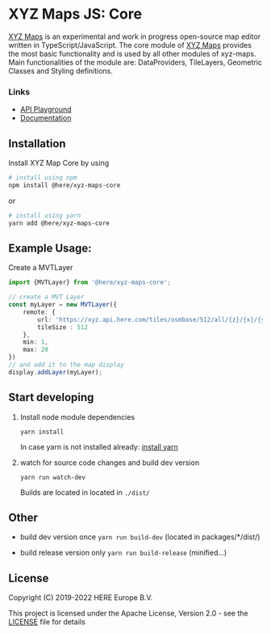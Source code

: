 # XYZ Maps JS: Core

[XYZ Maps](https://github.com/heremaps/xyz-maps) is an experimental and work in progress open-source map editor written in TypeScript/JavaScript.
The core module of [XYZ Maps](https://github.com/heremaps/xyz-maps) provides the most basic functionality and is used by all other modules of xyz-maps.
Main functionalities of the module are: DataProviders, TileLayers, Geometric Classes and Styling definitions.

### Links
* [API Playground](https://heremaps.github.io/xyz-maps/playground/#Display-Pitch_and_Rotate_Map)
* [Documentation](https://heremaps.github.io/xyz-maps/docs/)

## Installation
Install XYZ Map Core by using
```sh
# install using npm
npm install @here/xyz-maps-core
```
or
```sh
# install using yarn
yarn add @here/xyz-maps-core
```

## Example Usage:
Create a MVTLayer
```ts
import {MVTLayer} from '@here/xyz-maps-core';

// create a MVT Layer
const myLayer = new MVTLayer({
    remote: {
        url: 'https://xyz.api.here.com/tiles/osmbase/512/all/{z}/{x}/{y}.mvt?access_token=' + YOUR_ACCESS_TOKEN
        tileSize : 512
    },
    min: 1,
    max: 20
})
// and add it to the map display
display.addLayer(myLayer);
```

## Start developing

1. Install node module dependencies
    ```
    yarn install
    ```
    In case yarn is not installed already: [install yarn](https://yarnpkg.com/en/docs/install)

2. watch for source code changes and build dev version
    ```
    yarn run watch-dev
    ```
    Builds are located in located in `./dist/`


## Other

* build dev version once `yarn run build-dev` (located in packages/*/dist/)

* build release version only `yarn run build-release` (minified...)


## License

Copyright (C) 2019-2022 HERE Europe B.V.

This project is licensed under the Apache License, Version 2.0 - see the [LICENSE](LICENSE) file for details
